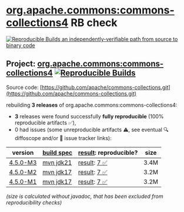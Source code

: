 [org.apache.commons:commons-collections4](https://central.sonatype.com/artifact/org.apache.commons/commons-collections4/versions) RB check
=======

[![Reproducible Builds](https://reproducible-builds.org/images/logos/rb.svg) an independently-verifiable path from source to binary code](https://reproducible-builds.org/)

## Project: [org.apache.commons:commons-collections4](https://central.sonatype.com/artifact/org.apache.commons/commons-collections4/versions) [![Reproducible Builds](https://img.shields.io/endpoint?url=https://raw.githubusercontent.com/jvm-repo-rebuild/reproducible-central/master/content/org/apache/commons/commons-collections4/badge.json)](https://github.com/jvm-repo-rebuild/reproducible-central/blob/master/content/org/apache/commons/commons-collections4/README.md)

Source code: [https://github.com/apache/commons-collections.git](https://github.com/apache/commons-collections.git)

rebuilding **3 releases** of org.apache.commons:commons-collections4:
- **3** releases were found successfully **fully reproducible** (100% reproducible artifacts :white_check_mark:),
- 0 had issues (some unreproducible artifacts :warning:, see eventual :mag: diffoscope and/or :memo: issue tracker links):

| version | [build spec](/BUILDSPEC.md) | [result](https://reproducible-builds.org/docs/jvm/): reproducible? | size |
| -- | --------- | ------ | -- |
| [4.5.0-M3](https://central.sonatype.com/artifact/org.apache.commons/commons-collections4/4.5.0-M3/pom) | [mvn jdk21](commons-collections4-4.5.0-M3.buildspec) | [result](commons-collections4-4.5.0-M3.buildinfo): [7 :white_check_mark: ](commons-collections4-4.5.0-M3.buildcompare) | 3.4M |
| [4.5.0-M2](https://central.sonatype.com/artifact/org.apache.commons/commons-collections4/4.5.0-M2/pom) | [mvn jdk17](commons-collections4-4.5.0-M2.buildspec) | [result](commons-collections4-4.5.0-M2.buildinfo): [7 :white_check_mark: ](commons-collections4-4.5.0-M2.buildcompare) | 3.2M |
| [4.5.0-M1](https://central.sonatype.com/artifact/org.apache.commons/commons-collections4/4.5.0-M1/pom) | [mvn jdk17](commons-collections4-4.5.0-M1.buildspec) | [result](commons-collections4-4.5.0-M1.buildinfo): [7 :white_check_mark: ](commons-collections4-4.5.0-M1.buildcompare) | 3.2M |

<i>(size is calculated without javadoc, that has been excluded from reproducibility checks)</i>
